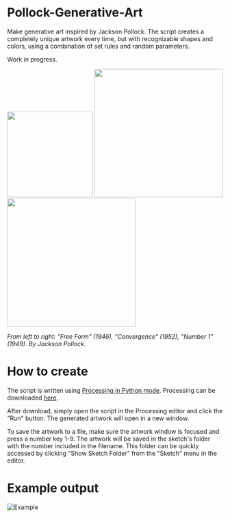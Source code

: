 # Pollock-Generative-Art
Make generative art inspired by Jackson Pollock. The script creates a completely unique artwork every time, but with recognizable shapes and colors, using a combination of set rules and random parameters.

Work in progress.

<p float="left">
  <img src="https://www.moma.org/media/W1siZiIsIjQ5MDIzOSJdLFsicCIsImNvbnZlcnQiLCItcXVhbGl0eSA5MCAtcmVzaXplIDIwMDB4MjAwMFx1MDAzZSJdXQ.jpg?sha=0021772bddb70174" width="200" />
  <img src="https://www.jackson-pollock.org/images/paintings/convergence.jpg" width="300" /> 
  <img src="https://www.moca.org/storage/app/uploads/public/55e/775/674/thumb_820_1120_0_0_0_auto.jpg" width="300" />
</p>

_From left to right: "Free Form" (1946), "Convergence" (1952), "Number 1" (1949). By Jackson Pollock._

# How to create
The script is written using [Processing in Python mode](https://py.processing.org/). Processing can be downloaded [here](https://processing.org/download).

After download, simply open the script in the Processing editor and click the "Run" button. The generated artwork will open in a new window. 

To save the artwork to a file, make sure the artwork window is focused and press a number key 1-9. The artwork will be saved in the sketch's folder with the number included in the filename. This folder can be quickly accessed by clicking "Show Sketch Folder" from the "Sketch" menu in the editor. 

# Example output
![Example](https://i.ibb.co/qCj85fC/artwork1.jpg "Example")

